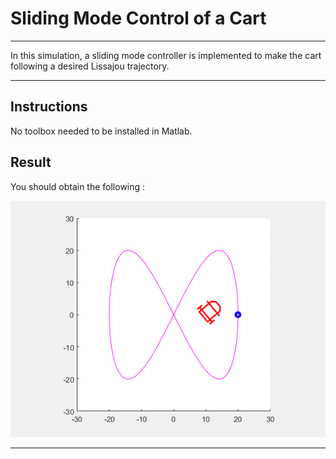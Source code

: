# Sliding Mode Control of a Cart
---
 In this simulation, a sliding mode controller is implemented to make the cart following a desired Lissajou
trajectory.


---
## Instructions

No toolbox needed to be installed in Matlab.


## Result


You should obtain the following :

<p align="center">
  <img width="550" src="SlidingCarAnim_SMC.gif">
</p>


---





